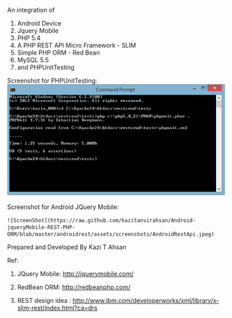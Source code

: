 An integration of

1. Android Device
2. Jquery Mobile
3. PHP 5.4
4. A PHP REST API Micro Framework - SLIM
5. Simple PHP ORM - Red Bean
6. MySQL 5.5
7. and PHPUnitTesting

Screenshot for PHPUnitTesting:
    ![ScreenShot](https://github.com/kazitanvirahsan/Android-jqueryMobile-REST-PHP-ORM/blob/master/androidrest/assets/screenshots/phpunittest.png)


Screenshot for Android JQuery Mobile:

    ![ScreenShot](https://raw.github.com/kazitanvirahsan/Android-jqueryMobile-REST-PHP-ORM/blob/master/androidrest/assets/screenshots/AndroidRestApi.jpeg)

Prepared and Developed By Kazi T Ahsan

Ref:

1. JQuery Mobile: http://jquerymobile.com/

2. RedBean ORM: http://redbeanphp.com/

3. REST design idea : http://www.ibm.com/developerworks/xml/library/x-slim-rest/index.html?ca=drs

 
